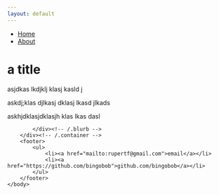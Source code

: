 ```yaml
---
layout: default
---
```


<!DOCTYPE html>
<html>
	<head>
		<title>wifi and other chat</title>
		<!-- link to main stylesheet -->
		<link rel="stylesheet" type="text/css" href="/css/main.css">
	</head>
	<body>
		<nav>
    		<ul>
        		<li><a href="/">Home</a></li>
	        	<li><a href="/about">About</a></li>
    		</ul>
		</nav>
		<div class="container">
    		<div class="blurb">

# a title

asjdkas lkdjklj klasj kasld j

askdj;klas djlkasj dklasj lkasd jlkads

askhjdklasjdklasjh klas lkas dasl


    		</div><!-- /.blurb -->
		</div><!-- /.container -->
		<footer>
    		<ul>
        		<li><a href="mailto:rupertf@gmail.com">email</a></li>
        		<li><a href="https://github.com/bingobob">github.com/bingobob</a></li>
			</ul>
		</footer>
	</body>
</html>

